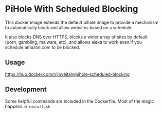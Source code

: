 # PiHole With Scheduled Blocking

This docker image extends the default pihole image to provide a mechanism to automatically block and allow websites based on a schedule.

It also blocks DNS over HTTPS, blocks a wider array of sites by default (porn, gambling, malware, etc), and allows alexa to work even if you schedule amazon.com to be blocked.

## Usage

https://hub.docker.com/r/iloveitaly/pihole-scheduled-blocking

## Development

Some helpful commands are included in the Dockerfile. Most of the magic happens in `install.sh`
